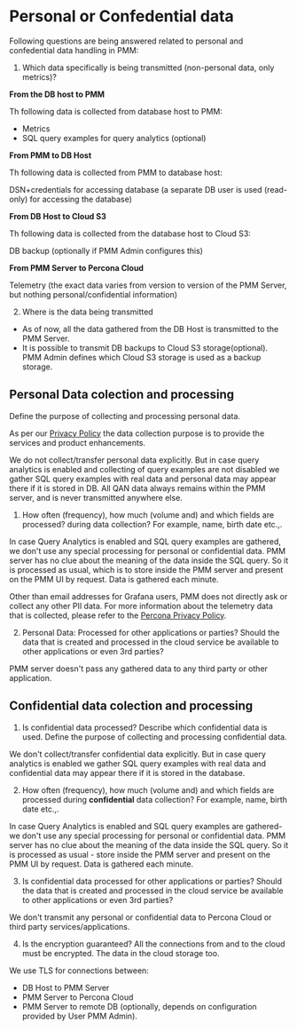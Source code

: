 # Personal or Confedential data

Following questions are being answered related to personal and confedential data handling in PMM:

1. Which data specifically is being transmitted (non-personal data, only metrics)?

**From the DB host to PMM**

Th following data is collected from database host to PMM:

- Metrics
- SQL query examples for query analytics (optional)

**From PMM to DB Host**

Th following data is collected from PMM to database host:

DSN+credentials for accessing database (a separate DB user is used (read-only) for accessing the database)

**From DB Host to Cloud S3**

Th following data is collected from the database host to Cloud S3:

DB backup (optionally if PMM Admin configures this)

**From PMM Server to Percona Cloud**

Telemetry (the exact data varies from version to version of the PMM Server, but nothing personal/confidential information)


2. Where is the data being transmitted

- As of now, all the data gathered from the DB Host is transmitted to the PMM Server.
- It is possible to transmit DB backups to Cloud S3 storage(optional). PMM Admin defines which Cloud S3 storage is used as a backup storage.

## Personal Data colection and processing 

Define the purpose of collecting and processing personal data.

As per our [Privacy Policy](https://www.percona.com/privacy-policy) the data collection purpose is to provide the services and product enhancements.

We do not collect/transfer personal data explicitly. But in case query analytics is enabled and collecting of query examples are not disabled we gather SQL query examples with real data and personal data may appear there if it is stored in DB.  All QAN data always remains within the PMM server, and is never transmitted anywhere else.

1. How often (frequency), how much (volume and) and which fields are processed? during data collection? For example, name, birth date etc.,.

In case Query Analytics is enabled and SQL query examples are gathered, we don't use any special processing for personal or confidential data. PMM server has no clue about the meaning of the data inside the SQL query. So it is processed as usual, which is to store inside the PMM server and present on the PMM UI by request. Data is gathered each minute.

Other than email addresses for Grafana users, PMM does not directly ask or collect any other PII data. For more information about the telemetry data that is collected, please refer to the [Percona Privacy Policy](http://www.percona.com/privacy-policy/). 

2. Personal Data: Processed for other applications or parties? Should the data that is created and processed in the cloud service be available to other applications or even 3rd parties?

PMM server doesn't pass any gathered data to any third party or other application.

## Confidential data colection and processing 

1. Is confidential data processed? Describe which confidential data is used. Define the purpose of collecting and processing confidential data.

We don't collect/transfer confidential data explicitly. But in case query analytics is enabled we gather SQL query examples with real data and confidential data may appear there if it is stored in the database.

2. How often (frequency), how much (volume and) and which fields are processed during **confidential** data collection? For example, name, birth date etc.,.

In case Query Analytics is enabled and SQL query examples are gathered-  we don't use any special processing for personal or confidential data. PMM server has no clue about the meaning of the data inside the SQL query. So it is processed as usual - store inside the PMM server and present on the PMM UI by request.
Data is gathered each minute.

3. Is confidential data processed for other applications or parties? Should the data that is created and processed in the cloud service be available to other applications or even 3rd parties?

We don't transmit any personal or confidential data to Percona Cloud or third party services/applications.

4. Is the encryption guaranteed? All the connections from and to the cloud must be encrypted. The data in the cloud storage too.

We use TLS for connections between:

- DB Host to PMM Server
- PMM Server to Percona Cloud
- PMM Server to remote DB (optionally, depends on configuration provided by User PMM Admin).

